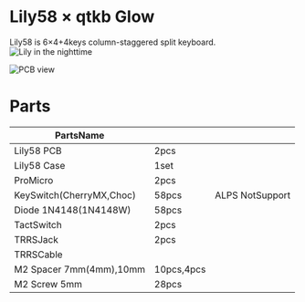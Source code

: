 # Lily58 × qtkb Glow
Lily58 is 6×4+4keys column-staggered split keyboard.
![Lily in the nighttime](https://i.imgur.com/uvap4Nt.jpg)

![PCB view](https://i.imgur.com/vjNbyMs.png)

# Parts

|PartsName |   |    |
|----------|---|----|
|Lily58 PCB|2pcs||
|Lily58 Case|1set||
|ProMicro|2pcs||
|KeySwitch(CherryMX,Choc)|58pcs|ALPS NotSupport|
|Diode 1N4148(1N4148W)|58pcs||
|TactSwitch |2pcs||
|TRRSJack|2pcs||
|TRRSCable|||
|M2 Spacer 7mm(4mm),10mm|10pcs,4pcs||
|M2 Screw 5mm|28pcs||
